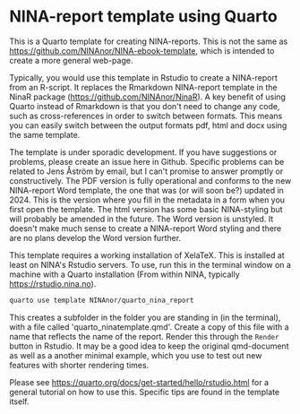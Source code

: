 # NINA-report template using Quarto
This is a Quarto template for creating NINA-reports. This is not the same as https://github.com/NINAnor/NINA-ebook-template, which is intended to create a more general web-page.

Typically, you would use this template in Rstudio to create a NINA-report from an R-script. It replaces the Rmarkdown NINA-report template in the NinaR package (https://github.com/NINAnor/NinaR). A key benefit of using Quarto instead of Rmarkdown is that you don't need to change any code, such as cross-references in order to switch between formats. This means you can easily switch between the output formats pdf, html and docx using the same template.

The template is under sporadic development. If you have suggestions or problems, please create an issue here in Github. Specific problems can be related to Jens Åström by email, but I can't promise to answer promptly or constructively. The PDF version is fully operational and conforms to the new NINA-report Word template, the one that was (or will soon be?) updated in 2024. This is the version where you fill in the metadata in a form when you first open the template. The html version has some basic NINA-styling but will probably be amended in the future. The Word version is unstyled. It doesn't make much sense to create a NINA-report Word styling and there are no plans develop the Word version further.

This template requires a working installation of XelaTeX. This is installed at least on NINA's Rstudio servers. To use, run this in the terminal window on a machine with a Quarto installation (From within NINA, typically https://rstudio.nina.no). 

```sh
quarto use template NINAnor/quarto_nina_report
```

This creates a subfolder in the folder you are standing in (in the terminal), with a file called 'quarto_ninatemplate.qmd'. Create a copy of this file with a name that reflects the name of the report. Render this through the `Render` button in Rstudio. It may be a good idea to keep the original qmd-document as well as a another minimal example, which you use to test out new features with shorter rendering times.

Please see https://quarto.org/docs/get-started/hello/rstudio.html for a general tutorial on how to use this. Specific tips are found in the template itself.



